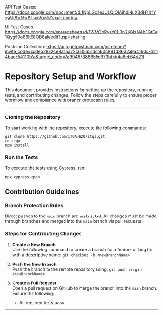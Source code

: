 API Test Cases: https://docs.google.com/document/d/1NpLGc2eJULQrOlAihdjNLX3dHYIrrYygUr6wQwKHus8/edit?usp=sharing

UI Test Cases: https://docs.google.com/spreadsheets/d/1WMQbPysdCL3n2KGjzNAh3GtEe1Qyg90o86lt98OB8ak/edit?usp=sharing

Postman Collection: https://app.getpostman.com/join-team?invite_code=ccde52892ce8aaaa72c605a51dcb60c884d8632a9a4160c74214bac554110b1a&target_code=7a99467388655d973bfbb4a6eb64d21f

# Repository Setup and Workflow

This document provides instructions for setting up the repository, running tests, and contributing changes. Follow the steps carefully to ensure proper workflow and compliance with branch protection rules.

---

### Cloning the Repository

To start working with the repository, execute the following commands:

    git clone https://github.com/ITQA-B20/itqa.git
    cd itqa
    npm install


### Run the Tests
To execute the tests using Cypress, run:

    npx cypress open 


## Contribution Guidelines

### Branch Protection Rules

Direct pushes to the `main` branch are **`restricted`**. All changes must be made through branches and merged into the `main` branch via pull requests.

### Steps for Contributing Changes

1.  **Create a New Branch**  
    Use the following command to create a branch for a feature or bug fix with a descriptive name:
    `git checkout -b <newBranchName>` 
    
2.  **Push the New Branch**  
    Push the branch to the remote repository using:
    `git push origin <newBranchName>` 
    
3.  **Create a Pull Request**  
    Open a pull request on GitHub to merge the branch into the `main` branch. Ensure the following:
    -   All required tests pass.

----------